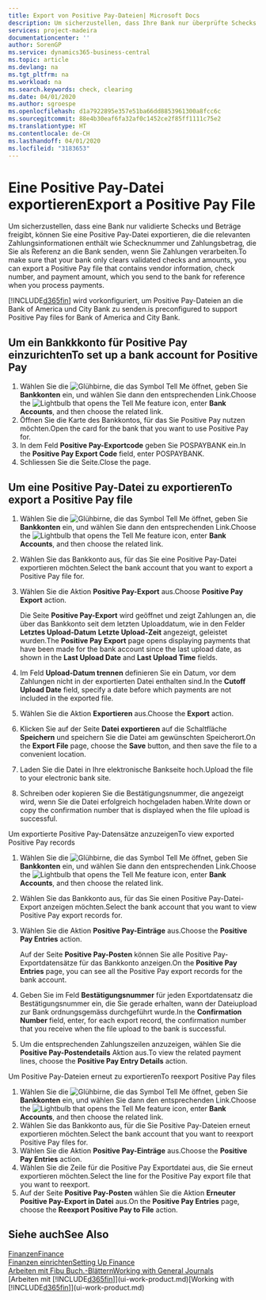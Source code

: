 ```yaml
---
title: Export von Positive Pay-Dateien| Microsoft Docs
description: Um sicherzustellen, dass Ihre Bank nur überprüfte Schecks und Beträge freigibt, können Sie ihr eine Positive Pay Datei senden, die die Daten für Kreditoren, Schecks und Zahlungsinformationen enthält.
services: project-madeira
documentationcenter: ''
author: SorenGP
ms.service: dynamics365-business-central
ms.topic: article
ms.devlang: na
ms.tgt_pltfrm: na
ms.workload: na
ms.search.keywords: check, clearing
ms.date: 04/01/2020
ms.author: sgroespe
ms.openlocfilehash: d1a7922895e357e51ba66dd8853961300a8fcc6c
ms.sourcegitcommit: 88e4b30eaf6fa32af0c1452ce2f85ff1111c75e2
ms.translationtype: HT
ms.contentlocale: de-CH
ms.lasthandoff: 04/01/2020
ms.locfileid: "3183653"
---
```

# <a name="export-a-positive-pay-file"></a><span data-ttu-id="8b6eb-103">Eine Positive Pay-Datei exportieren</span><span class="sxs-lookup"><span data-stu-id="8b6eb-103">Export a Positive Pay File</span></span>
<span data-ttu-id="8b6eb-104">Um sicherzustellen, dass eine Bank nur validierte Schecks und Beträge freigibt, können Sie eine Positive Pay-Datei exportieren, die die relevanten Zahlungsinformationen enthält wie Schecknummer und Zahlungsbetrag, die Sie als Referenz an die Bank senden, wenn Sie Zahlungen verarbeiten.</span><span class="sxs-lookup"><span data-stu-id="8b6eb-104">To make sure that your bank only clears validated checks and amounts, you can export a Positive Pay file that contains vendor information, check number, and payment amount, which you send to the bank for reference when you process payments.</span></span>

[!INCLUDE[d365fin](includes/d365fin_md.md)] <span data-ttu-id="8b6eb-105">wird vorkonfiguriert, um Positive Pay-Dateien an die Bank of America und City Bank zu senden.</span><span class="sxs-lookup"><span data-stu-id="8b6eb-105">is preconfigured to support Positive Pay files for Bank of America and City Bank.</span></span>

## <a name="to-set-up-a-bank-account-for-positive-pay"></a><span data-ttu-id="8b6eb-106">Um ein Bankkkonto für Positive Pay einzurichten</span><span class="sxs-lookup"><span data-stu-id="8b6eb-106">To set up a bank account for Positive Pay</span></span>
1. <span data-ttu-id="8b6eb-107">Wählen Sie die ![Glühbirne, die das Symbol Tell Me](media/ui-search/search_small.png "Tell Me-Funktion") öffnet, geben Sie **Bankkonten** ein, und wählen Sie dann den entsprechenden Link.</span><span class="sxs-lookup"><span data-stu-id="8b6eb-107">Choose the ![Lightbulb that opens the Tell Me feature](media/ui-search/search_small.png "Tell me what you want to do") icon, enter **Bank Accounts**, and then choose the related link.</span></span>
2. <span data-ttu-id="8b6eb-108">Öffnen Sie die Karte des Bankkontos, für das Sie Positive Pay nutzen möchten.</span><span class="sxs-lookup"><span data-stu-id="8b6eb-108">Open the card for the bank that you want to use Positive Pay for.</span></span>
3. <span data-ttu-id="8b6eb-109">In dem Feld **Positive Pay-Exportcode** geben Sie POSPAYBANK ein.</span><span class="sxs-lookup"><span data-stu-id="8b6eb-109">In the **Positive Pay Export Code** field, enter POSPAYBANK.</span></span>
4. <span data-ttu-id="8b6eb-110">Schliessen Sie die Seite.</span><span class="sxs-lookup"><span data-stu-id="8b6eb-110">Close the page.</span></span>

## <a name="to-export-a-positive-pay-file"></a><span data-ttu-id="8b6eb-111">Um eine Positive Pay-Datei zu exportieren</span><span class="sxs-lookup"><span data-stu-id="8b6eb-111">To export a Positive Pay file</span></span>
1. <span data-ttu-id="8b6eb-112">Wählen Sie die ![Glühbirne, die das Symbol Tell Me](media/ui-search/search_small.png "Tell Me-Funktion") öffnet, geben Sie **Bankkonten** ein, und wählen Sie dann den entsprechenden Link.</span><span class="sxs-lookup"><span data-stu-id="8b6eb-112">Choose the ![Lightbulb that opens the Tell Me feature](media/ui-search/search_small.png "Tell me what you want to do") icon, enter **Bank Accounts**, and then choose the related link.</span></span>
2. <span data-ttu-id="8b6eb-113">Wählen Sie das Bankkonto aus, für das Sie eine Positive Pay-Datei exportieren möchten.</span><span class="sxs-lookup"><span data-stu-id="8b6eb-113">Select the bank account that you want to export a Positive Pay file for.</span></span>
3. <span data-ttu-id="8b6eb-114">Wählen Sie die Aktion **Positive Pay-Export** aus.</span><span class="sxs-lookup"><span data-stu-id="8b6eb-114">Choose **Positive Pay Export** action.</span></span>

    <span data-ttu-id="8b6eb-115">Die Seite **Positive Pay-Export** wird geöffnet und zeigt Zahlungen an, die über das Bankkonto seit dem letzten Uploaddatum, wie in den Felder **Letztes Upload-Datum** **Letzte Upload-Zeit** angezeigt, geleistet wurden.</span><span class="sxs-lookup"><span data-stu-id="8b6eb-115">The **Positive Pay Export** page opens displaying payments that have been made for the bank account since the last upload date, as shown in the **Last Upload Date** and **Last Upload Time** fields.</span></span>
4. <span data-ttu-id="8b6eb-116">Im Feld **Upload-Datum trennen** definieren Sie ein Datum, vor dem Zahlungen nicht in der exportierten Datei enthalten sind.</span><span class="sxs-lookup"><span data-stu-id="8b6eb-116">In the **Cutoff Upload Date** field, specify a date before which payments are not included in the exported file.</span></span>
5. <span data-ttu-id="8b6eb-117">Wählen Sie die Aktion **Exportieren** aus.</span><span class="sxs-lookup"><span data-stu-id="8b6eb-117">Choose the **Export** action.</span></span>
6. <span data-ttu-id="8b6eb-118">Klicken Sie auf der Seite **Datei exportieren** auf die Schaltfläche **Speichern** und speichern Sie die Datei am gewünschten Speicherort.</span><span class="sxs-lookup"><span data-stu-id="8b6eb-118">On the **Export File** page, choose the **Save** button, and then save the file to a convenient location.</span></span>
7. <span data-ttu-id="8b6eb-119">Laden Sie die Datei in Ihre elektronische Bankseite hoch.</span><span class="sxs-lookup"><span data-stu-id="8b6eb-119">Upload the file to your electronic bank site.</span></span>
8. <span data-ttu-id="8b6eb-120">Schreiben oder kopieren Sie die Bestätigungsnummer, die angezeigt wird, wenn Sie die Datei erfolgreich hochgeladen haben.</span><span class="sxs-lookup"><span data-stu-id="8b6eb-120">Write down or copy the confirmation number that is displayed when the file upload is successful.</span></span>

<span data-ttu-id="8b6eb-121">Um exportierte Positive Pay-Datensätze anzuzeigen</span><span class="sxs-lookup"><span data-stu-id="8b6eb-121">To view exported Positive Pay records</span></span>

1. <span data-ttu-id="8b6eb-122">Wählen Sie die ![Glühbirne, die das Symbol Tell Me](media/ui-search/search_small.png "Tell Me-Funktion") öffnet, geben Sie **Bankkonten** ein, und wählen Sie dann den entsprechenden Link.</span><span class="sxs-lookup"><span data-stu-id="8b6eb-122">Choose the ![Lightbulb that opens the Tell Me feature](media/ui-search/search_small.png "Tell me what you want to do") icon, enter **Bank Accounts**, and then choose the related link.</span></span>
2. <span data-ttu-id="8b6eb-123">Wählen Sie das Bankkonto aus, für das Sie einen Positive Pay-Datei-Export anzeigen möchten.</span><span class="sxs-lookup"><span data-stu-id="8b6eb-123">Select the bank account that you want to view Positive Pay export records for.</span></span>
3. <span data-ttu-id="8b6eb-124">Wählen Sie die Aktion **Positive Pay-Einträge** aus.</span><span class="sxs-lookup"><span data-stu-id="8b6eb-124">Choose the **Positive Pay Entries** action.</span></span>

    <span data-ttu-id="8b6eb-125">Auf der Seite **Positive Pay-Posten** können Sie alle Positive Pay-Exportdatensätze für das Bankkonto anzeigen.</span><span class="sxs-lookup"><span data-stu-id="8b6eb-125">On the **Positive Pay Entries** page, you can see all the Positive Pay export records for the bank account.</span></span>
4. <span data-ttu-id="8b6eb-126">Geben Sie im Feld **Bestätigungsnummer** für jeden Exportdatensatz die Bestätigungsnummer ein, die Sie gerade erhalten, wann der Dateiupload zur Bank ordnungsgemäss durchgeführt wurde.</span><span class="sxs-lookup"><span data-stu-id="8b6eb-126">In the **Confirmation Number** field, enter, for each export record, the confirmation number that you receive when the file upload to the bank is successful.</span></span>
5. <span data-ttu-id="8b6eb-127">Um die entsprechenden Zahlungszeilen anzuzeigen, wählen Sie die **Positive Pay-Postendetails** Aktion aus.</span><span class="sxs-lookup"><span data-stu-id="8b6eb-127">To view the related payment lines, choose the **Positive Pay Entry Details** action.</span></span>

<span data-ttu-id="8b6eb-128">Um Positive Pay-Dateien erneut zu exportieren</span><span class="sxs-lookup"><span data-stu-id="8b6eb-128">To reexport Positive Pay files</span></span>

1. <span data-ttu-id="8b6eb-129">Wählen Sie die ![Glühbirne, die das Symbol Tell Me](media/ui-search/search_small.png "Tell Me-Funktion") öffnet, geben Sie **Bankkonten** ein, und wählen Sie dann den entsprechenden Link.</span><span class="sxs-lookup"><span data-stu-id="8b6eb-129">Choose the ![Lightbulb that opens the Tell Me feature](media/ui-search/search_small.png "Tell me what you want to do") icon, enter **Bank Accounts**, and then choose the related link.</span></span>
2. <span data-ttu-id="8b6eb-130">Wählen Sie das Bankkonto aus, für die Sie Positive Pay-Dateien erneut exportieren möchten.</span><span class="sxs-lookup"><span data-stu-id="8b6eb-130">Select the bank account that you want to reexport Positive Pay files for.</span></span>
3. <span data-ttu-id="8b6eb-131">Wählen Sie die Aktion **Positive Pay-Einträge** aus.</span><span class="sxs-lookup"><span data-stu-id="8b6eb-131">Choose the **Positive Pay Entries** action.</span></span>
4. <span data-ttu-id="8b6eb-132">Wählen Sie die Zeile für die Positive Pay Exportdatei aus, die Sie erneut  exportieren möchten.</span><span class="sxs-lookup"><span data-stu-id="8b6eb-132">Select the line for the Positive Pay export file that you want to reexport.</span></span>
5. <span data-ttu-id="8b6eb-133">Auf der Seite **Positive Pay-Posten** wählen Sie die Aktion **Erneuter Positive Pay-Export in Datei** aus.</span><span class="sxs-lookup"><span data-stu-id="8b6eb-133">On the **Positive Pay Entries** page, choose the **Reexport Positive Pay to File** action.</span></span>

## <a name="see-also"></a><span data-ttu-id="8b6eb-134">Siehe auch</span><span class="sxs-lookup"><span data-stu-id="8b6eb-134">See Also</span></span>
[<span data-ttu-id="8b6eb-135">Finanzen</span><span class="sxs-lookup"><span data-stu-id="8b6eb-135">Finance</span></span>](finance.md)  
[<span data-ttu-id="8b6eb-136">Finanzen einrichten</span><span class="sxs-lookup"><span data-stu-id="8b6eb-136">Setting Up Finance</span></span>](finance-setup-finance.md)  
[<span data-ttu-id="8b6eb-137">Arbeiten mit Fibu Buch.-Blättern</span><span class="sxs-lookup"><span data-stu-id="8b6eb-137">Working with General Journals</span></span>](ui-work-general-journals.md)  
<span data-ttu-id="8b6eb-138">[Arbeiten mit [!INCLUDE[d365fin](includes/d365fin_md.md)]](ui-work-product.md)</span><span class="sxs-lookup"><span data-stu-id="8b6eb-138">[Working with [!INCLUDE[d365fin](includes/d365fin_md.md)]](ui-work-product.md)</span></span>
